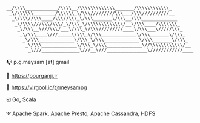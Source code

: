 ```
__/\\\\____________/\\\\__/\\\\\\\\\\\\\_______/\\\\\\\\\\\\_        
 _\/\\\\\\________/\\\\\\_\/\\\/////////\\\___/\\\//////////__       
  _\/\\\//\\\____/\\\//\\\_\/\\\_______\/\\\__/\\\_____________      
   _\/\\\\///\\\/\\\/_\/\\\_\/\\\\\\\\\\\\\/__\/\\\____/\\\\\\\_     
    _\/\\\__\///\\\/___\/\\\_\/\\\/////////____\/\\\___\/////\\\_    
     _\/\\\____\///_____\/\\\_\/\\\_____________\/\\\_______\/\\\_   
      _\/\\\_____________\/\\\_\/\\\_____________\/\\\_______\/\\\_  
       _\/\\\_____________\/\\\_\/\\\_____________\//\\\\\\\\\\\\/__ 
        _\///______________\///__\///_______________\////////////____

```

:mailbox_with_no_mail: p.g.meysam [at] gmail

:office: https://pourganji.ir

:rocket: https://virgool.io/@meysampg

:ballot_box_with_check: Go, Scala

:curly_loop: Apache Spark, Apache Presto, Apache Cassandra, HDFS
